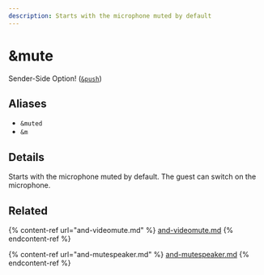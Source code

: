 ```yaml
---
description: Starts with the microphone muted by default
---
```


# \&mute

Sender-Side Option! ([`&push`](push.md))

## Aliases

* `&muted`
* `&m`

## Details

Starts with the microphone muted by default. The guest can switch on the microphone.

## Related

{% content-ref url="and-videomute.md" %}
[and-videomute.md](and-videomute.md)
{% endcontent-ref %}

{% content-ref url="and-mutespeaker.md" %}
[and-mutespeaker.md](and-mutespeaker.md)
{% endcontent-ref %}
